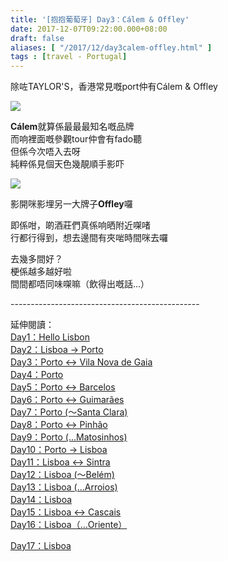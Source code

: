 ```yaml
---
title: '[抱抱葡萄牙] Day3：Cálem & Offley'
date: 2017-12-07T09:22:00.000+08:00
draft: false
aliases: [ "/2017/12/day3calem-offley.html" ]
tags : [travel - Portugal]
---
```


除咗TAYLOR'S，香港常見嘅port仲有Cálem & Offley  

[![](https://c1.staticflickr.com/5/4529/37764102355_ffbc559839_z.jpg)](https://c1.staticflickr.com/5/4529/37764102355_ffbc559839_z.jpg)

**Cálem**就算係最最最知名嘅品牌  
而响裡面嘅參觀tour仲會有fado聽  
但係今次唔入去呀  
純粹係見個天色幾靚順手影吓  

[![](https://c1.staticflickr.com/5/4535/24779168698_95dc16f240_z.jpg)](https://c1.staticflickr.com/5/4535/24779168698_95dc16f240_z.jpg)

影開咪影埋另一大牌子**Offley**囉  
  
即係咁，啲酒莊們真係响晒附近㗎啫  
行都行得到，想去邊間有夾啱時間咪去囉  
  
去幾多間好？  
梗係越多越好啦  
間間都唔同味㗎嘛（飲得出嘅話...）  
  
  
\-----------------------------------------------  
  
  
延伸閱讀：  
[Day1：Hello Lisbon](https://www.hidie.net/2017/07/day1hello-lisbon.html)  
[Day2：Lisboa → Porto](https://www.hidie.net/2017/07/day2lisboa-porto.html)  
[Day3：Porto ↔ Vila Nova de Gaia](https://www.hidie.net/2017/07/day3porto-vila-nova-de-gaia.html)  
[Day4：Porto](http://www.hidie.net/2017/07/day4porto.html)  
[Day5：Porto ↔ Barcelos](http://www.hidie.net/2017/07/day5porto-barcelos.html)  
[Day6：Porto ↔ Guimarães](http://www.hidie.net/2017/07/day6porto-guimaraes.html)  
[Day7：Porto (～Santa Clara)](http://www.hidie.net/2017/08/day7porto-santa-clara.html)  
[Day8：Porto ↔ Pinhão](http://www.hidie.net/2017/08/day8porto-pinhao.html)  
[Day9：Porto (...Matosinhos)](http://www.hidie.net/2017/08/day9porto-matosinhos.html)  
[Day10：Porto → Lisboa](http://www.hidie.net/2017/08/day10porto-lisboa.html)  
[Day11：Lisboa ↔ Sintra](http://www.hidie.net/2017/08/day11lisboa-sintra.html)  
[Day12：Lisboa (～Belém)](http://www.hidie.net/2017/08/day12lisboa-belem.html)  
[Day13：Lisboa (...Arroios)](http://www.hidie.net/2017/08/day13lisboa-arroios.html)  
[Day14：Lisboa](http://www.hidie.net/2017/08/day14lisboa.html)  
[Day15：Lisboa ↔ Cascais](http://www.hidie.net/2017/08/day15lisboa-cascais.html)  
[Day16：Lisboa（...Oriente）](http://www.hidie.net/2017/08/day16lisboaoriente.html)  
  
[Day17：Lisboa](http://www.hidie.net/2017/08/day17lisboa.html)